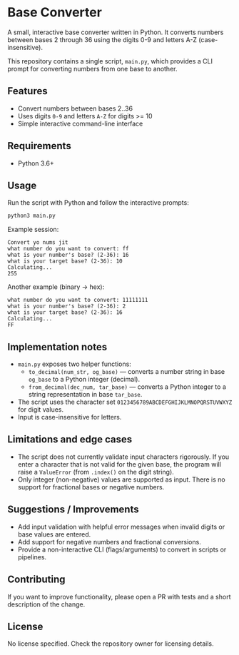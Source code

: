 
# Base Converter

A small, interactive base converter written in Python. It converts numbers between bases 2 through 36 using the digits 0-9 and letters A-Z (case-insensitive).

This repository contains a single script, `main.py`, which provides a CLI prompt for converting numbers from one base to another.

## Features

- Convert numbers between bases 2..36
- Uses digits `0-9` and letters `A-Z` for digits >= 10
- Simple interactive command-line interface

## Requirements

- Python 3.6+

## Usage

Run the script with Python and follow the interactive prompts:

```bash
python3 main.py
```

Example session:

```
Convert yo nums jit
what number do you want to convert: ff
what is your number's base? (2-36): 16
what is your target base? (2-36): 10
Calculating...
255
```

Another example (binary -> hex):

```
what number do you want to convert: 11111111
what is your number's base? (2-36): 2
what is your target base? (2-36): 16
Calculating...
FF
```

## Implementation notes

- `main.py` exposes two helper functions:
	- `to_decimal(num_str, og_base)` — converts a number string in base `og_base` to a Python integer (decimal).
	- `from_decimal(dec_num, tar_base)` — converts a Python integer to a string representation in base `tar_base`.
- The script uses the character set `0123456789ABCDEFGHIJKLMNOPQRSTUVWXYZ` for digit values.
- Input is case-insensitive for letters.

## Limitations and edge cases

- The script does not currently validate input characters rigorously. If you enter a character that is not valid for the given base, the program will raise a `ValueError` (from `.index()` on the digit string).
- Only integer (non-negative) values are supported as input. There is no support for fractional bases or negative numbers.

## Suggestions / Improvements

- Add input validation with helpful error messages when invalid digits or base values are entered.
- Add support for negative numbers and fractional conversions.
- Provide a non-interactive CLI (flags/arguments) to convert in scripts or pipelines.

## Contributing

If you want to improve functionality, please open a PR with tests and a short description of the change.

## License

No license specified. Check the repository owner for licensing details.
